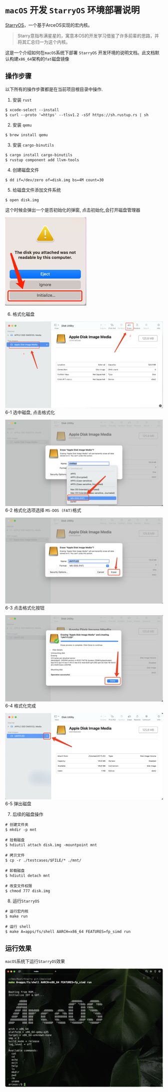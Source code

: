 # `macOS` 开发 `StarryOS` 环境部署说明

[StarryOS](https://github.com/Arceos-monolithic/Starry)，一个基于ArceOS实现的宏内核。

> Starry意指布满星星的，寓意本OS的开发学习借鉴了许多前辈的思路，并将其汇总归一为这个内核。

这是一个介绍如何在`macOS`系统下部署 `StarryOS` 开发环境的说明文档。此文档默认构建`x86_64`架构的`fat`磁盘镜像

<!-- [仓库提交记录](https://github.com/Arceos-monolithic/Starry/pull/46) `https://github.com/Arceos-monolithic/Starry/pull/46` -->

## 操作步骤

以下所有的操作步骤都是在当前项目根目录中操作.

1. 安装 `rust`

```shell
$ xcode-select --install
$ curl --proto '=https' --tlsv1.2 -sSf https://sh.rustup.rs | sh
```

2. 安装 `qemu`

```shell
$ brew install qemu
```

3. 安装 `cargo-binutils`

```shell
$ cargo install cargo-binutils
$ rustup component add llvm-tools
```

4. 创建磁盘文件

```shell
$ dd if=/dev/zero of=disk.img bs=4M count=30
```

5. 给磁盘文件添加文件系统

```shell
$ open disk.img
```

这个时候会弹出一个是否初始化的弹窗, 点击初始化,会打开磁盘管理器

![初始化](../img/StarryOS/001.jpg)

6. 格式化磁盘

![002](../img/StarryOS/002.png)
6-1 选中磁盘, 点击格式化

![003](../img/StarryOS/003.png)
6-2 格式化选项选择 `MS-DOS (FAT)`格式

![004](../img/StarryOS/004.png)
6-3 点击格式化按钮

![005](../img/StarryOS/005.png)
6-4 格式化完成

![006](../img/StarryOS/006.png)
6-5 弹出磁盘

7. 后续的磁盘操作

```shell
# 创建文件夹
$ mkdir -p mnt

# 挂载磁盘
$ hdiutil attach disk.img -mountpoint mnt

# 拷贝文件
$ cp -r ./testcases/$FILE/* ./mnt/

# 卸载磁盘
$ hdiutil detach mnt

# 改变文件权限
$ chmod 777 disk.img
```

8. 运行`StarryOS`

```shell
# 运行宏内核
$ make run

# 运行 shell
$ make A=apps/fs/shell AARCH=x86_64 FEATURES=fp_simd run
```

## 运行效果

`macOS`系统下运行`StarryOS`效果

![007](../img/StarryOS/007.png)
